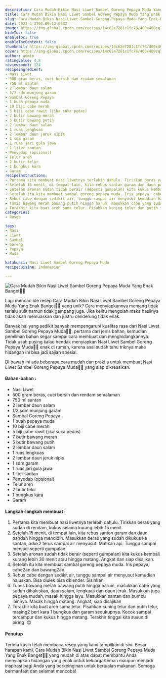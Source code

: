 ```yaml
---
description: Cara Mudah Bikin Nasi Liwet Sambel Goreng Pepaya Muda Yang Enak Banget"
title: Cara Mudah Bikin Nasi Liwet Sambel Goreng Pepaya Muda Yang Enak Banget
slug: Cara-Mudah-Bikin-Nasi-Liwet-Sambel-Goreng-Pepaya-Muda-Yang-Enak-Banget
date: 2022-4-3T03:09:12.063Z
image: https://img-global.cpcdn.com/recipes/14c62e7281c1fc78/400x400cq70/photo.jpg
hideToc: false
enableToc: true
enableTocContent: false
thumbnail: https://img-global.cpcdn.com/recipes/14c62e7281c1fc78/400x400cq70/photo.jpg
cover: https://img-global.cpcdn.com/recipes/14c62e7281c1fc78/400x400cq70/photo.jpg
author: admin
ratingvalue: 4.8
reviewcount: 124
recipeingredient:
- Nasi Liwet
- 500 gram beras, cuci bersih dan rendam semalaman
- 750 ml santan
- 2 lembar daun salam
- 1/2 sdm munjung garam
- Sambal Goreng Pepaya
- 1 buah pepaya muda
- 10 biji cabe merah
- 5 biji cabe rawit (jika suka pedas)
- 7 butir bawang merah
- 5 butir bawang putih
- 2 lembar daun salam
- 1 ruas lengkuas
- 2 lembar daun jeruk nipis
- 1 sdm garam
- 1 ruas jari gula jawa
- 1 liter santan
- Penyedap (opsional)
- Telur areh
- 2 butir telur
- 1 bungkus kara
- Garam
recipeinstructions:
- Pertama kita membuat nasi liwetnya terlebih dahulu. Tiriskan beras yang sudah di rendam, kukus selama kurang lebih 15 menit.
- Setelah 15 menit, di tempat lain, kita rebus santan garam dan daun pandan hingga mendidih. Masukkan beras yang sudah dikukus ke santan, aduk2 terus sampai air menyusut. Matikan api. Tunggu sampai menjadi seperti gumpalan.
- Setelah aronan sudah tidak berair (seperti gumpalan) kita kukus kembali kurang lebih 30 menit atau hingga matang. Angkat dan siap disajikan.
- Setelah itu kita membuat sambal goreng pepaya muda. Iris pepaya, cabe2an dan bawang2an.
- Rebus cabe dengan sedikit air, tunggu sampai air menyusut kemudian haluskan. Bisa diulek bisa dblender. Sisihkan
- Tumis bawang merah bawang putih hingga harum, masukkan cabe yang sudah dihaluskan, daun salam, lengkuas dan daun jeruk. Masukkan juga pepaya mudah, masak hingga layu. Masukkan santan dan bumbu lainnya. Masak hingga matang. Angkat, siap disajikan
- Terakhir kita buat areh sama telur. Pisahkan kuning telur dan putih telur, masing2 beri kara 1 bungkus dan garam secukupnya. Kocok sampai tercampur dan kukus hingga matang. Terakhir tinggal kita susun di piring. 😊
categories:
- Resep

tags:
- Nasi
- Liwet
- Sambel
- Goreng
- Pepaya
- Muda

katakunci: Nasi Liwet Sambel Goreng Pepaya Muda
recipecuisine: Indonesian

---
```


![Cara Mudah Bikin Nasi Liwet Sambel Goreng Pepaya Muda Yang Enak Banget👩‍🍳](https://img-global.cpcdn.com/recipes/14c62e7281c1fc78/400x400cq70/photo.jpg)

Lagi mencari ide resep Cara Mudah Bikin Nasi Liwet Sambel Goreng Pepaya Muda Yang Enak Banget👩‍🍳 yang unik? Cara menyiapkannya memang tidak terlalu sulit namun tidak gampang juga. Jika keliru mengolah maka hasilnya tidak akan memuaskan dan justru cenderung tidak enak.

Banyak hal yang sedikit banyak mempengaruhi kualitas rasa dari Nasi Liwet Sambel Goreng Pepaya Muda👩‍🍳, pertama dari jenis bahan, kemudian pemilihan bahan segar sampai cara membuat dan menghidangkannya. Tidak usah pusing kalau hendak menyiapkan Nasi Liwet Sambel Goreng Pepaya Muda👩‍🍳 enak di rumah, karena asal sudah tahu triknya maka hidangan ini bisa jadi sajian spesial.

Di bawah ini ada beberapa cara mudah dan praktis untuk membuat Nasi Liwet Sambel Goreng Pepaya Muda👩‍🍳 yang siap dikreasikan.

<!--inarticleads1-->

#### Bahan-bahan :

- Nasi Liwet
- 500 gram beras, cuci bersih dan rendam semalaman
- 750 ml santan
- 2 lembar daun salam
- 1/2 sdm munjung garam
- Sambal Goreng Pepaya
- 1 buah pepaya muda
- 10 biji cabe merah
- 5 biji cabe rawit (jika suka pedas)
- 7 butir bawang merah
- 5 butir bawang putih
- 2 lembar daun salam
- 1 ruas lengkuas
- 2 lembar daun jeruk nipis
- 1 sdm garam
- 1 ruas jari gula jawa
- 1 liter santan
- Penyedap (opsional)
- Telur areh
- 2 butir telur
- 1 bungkus kara
- Garam

<!--inarticleads2-->

#### Langkah-langkah membuat :

1. Pertama kita membuat nasi liwetnya terlebih dahulu. Tiriskan beras yang sudah di rendam, kukus selama kurang lebih 15 menit.
1. Setelah 15 menit, di tempat lain, kita rebus santan garam dan daun pandan hingga mendidih. Masukkan beras yang sudah dikukus ke santan, aduk2 terus sampai air menyusut. Matikan api. Tunggu sampai menjadi seperti gumpalan.
1. Setelah aronan sudah tidak berair (seperti gumpalan) kita kukus kembali kurang lebih 30 menit atau hingga matang. Angkat dan siap disajikan.
1. Setelah itu kita membuat sambal goreng pepaya muda. Iris pepaya, cabe2an dan bawang2an.
1. Rebus cabe dengan sedikit air, tunggu sampai air menyusut kemudian haluskan. Bisa diulek bisa dblender. Sisihkan
1. Tumis bawang merah bawang putih hingga harum, masukkan cabe yang sudah dihaluskan, daun salam, lengkuas dan daun jeruk. Masukkan juga pepaya mudah, masak hingga layu. Masukkan santan dan bumbu lainnya. Masak hingga matang. Angkat, siap disajikan
1. Terakhir kita buat areh sama telur. Pisahkan kuning telur dan putih telur, masing2 beri kara 1 bungkus dan garam secukupnya. Kocok sampai tercampur dan kukus hingga matang. Terakhir tinggal kita susun di piring. 😊

#### Penutup

Terima kasih telah membaca resep yang kami tampilkan di sini. Besar harapan kami, Cara Mudah Bikin Nasi Liwet Sambel Goreng Pepaya Muda Yang Enak Banget👩‍🍳 yang mudah di atas dapat membantu Anda menyiapkan hidangan yang enak untuk keluarga/teman maupun menjadi inspirasi bagi Anda yang berkeinginan untuk berjualan makanan. Semoga bermanfaat dan selamat mencoba!
